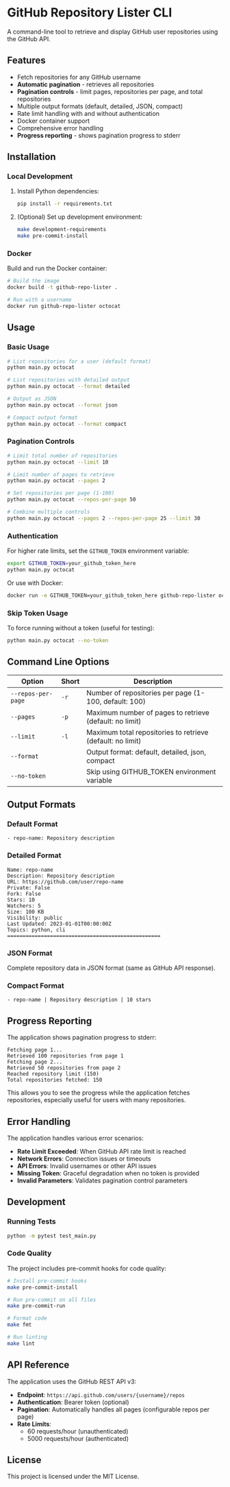 # GitHub Repository Lister CLI

A command-line tool to retrieve and display GitHub user repositories using the GitHub API.

## Features

- Fetch repositories for any GitHub username
- **Automatic pagination** - retrieves all repositories
- **Pagination controls** - limit pages, repositories per page, and total repositories
- Multiple output formats (default, detailed, JSON, compact)
- Rate limit handling with and without authentication
- Docker container support
- Comprehensive error handling
- **Progress reporting** - shows pagination progress to stderr

## Installation

### Local Development

1. Install Python dependencies:

   ```bash
   pip install -r requirements.txt
   ```

2. (Optional) Set up development environment:

   ```bash
   make development-requirements
   make pre-commit-install
   ```

### Docker

Build and run the Docker container:

```bash
# Build the image
docker build -t github-repo-lister .

# Run with a username
docker run github-repo-lister octocat
```

## Usage

### Basic Usage

```bash
# List repositories for a user (default format)
python main.py octocat

# List repositories with detailed output
python main.py octocat --format detailed

# Output as JSON
python main.py octocat --format json

# Compact output format
python main.py octocat --format compact
```

### Pagination Controls

```bash
# Limit total number of repositories
python main.py octocat --limit 10

# Limit number of pages to retrieve
python main.py octocat --pages 2

# Set repositories per page (1-100)
python main.py octocat --repos-per-page 50

# Combine multiple controls
python main.py octocat --pages 2 --repos-per-page 25 --limit 30
```

### Authentication

For higher rate limits, set the `GITHUB_TOKEN` environment variable:

```bash
export GITHUB_TOKEN=your_github_token_here
python main.py octocat
```

Or use with Docker:

```bash
docker run -e GITHUB_TOKEN=your_github_token_here github-repo-lister octocat
```

### Skip Token Usage

To force running without a token (useful for testing):

```bash
python main.py octocat --no-token
```

## Command Line Options

| Option | Short | Description |
|--------|-------|-------------|
| `--repos-per-page` | `-r` | Number of repositories per page (1-100, default: 100) |
| `--pages` | `-p` | Maximum number of pages to retrieve (default: no limit) |
| `--limit` | `-l` | Maximum total repositories to retrieve (default: no limit) |
| `--format` | | Output format: default, detailed, json, compact |
| `--no-token` | | Skip using GITHUB_TOKEN environment variable |

## Output Formats

### Default Format

```
- repo-name: Repository description
```

### Detailed Format

```
Name: repo-name
Description: Repository description
URL: https://github.com/user/repo-name
Private: False
Fork: False
Stars: 10
Watchers: 5
Size: 100 KB
Visibility: public
Last Updated: 2023-01-01T00:00:00Z
Topics: python, cli
==================================================
```

### JSON Format

Complete repository data in JSON format (same as GitHub API response).

### Compact Format

```
- repo-name | Repository description | 10 stars
```

## Progress Reporting

The application shows pagination progress to stderr:

```
Fetching page 1...
Retrieved 100 repositories from page 1
Fetching page 2...
Retrieved 50 repositories from page 2
Reached repository limit (150)
Total repositories fetched: 150
```

This allows you to see the progress while the application fetches repositories, especially useful for users with many repositories.

## Error Handling

The application handles various error scenarios:

- **Rate Limit Exceeded**: When GitHub API rate limit is reached
- **Network Errors**: Connection issues or timeouts
- **API Errors**: Invalid usernames or other API issues
- **Missing Token**: Graceful degradation when no token is provided
- **Invalid Parameters**: Validates pagination control parameters

## Development

### Running Tests

```bash
python -m pytest test_main.py
```

### Code Quality

The project includes pre-commit hooks for code quality:

```bash
# Install pre-commit hooks
make pre-commit-install

# Run pre-commit on all files
make pre-commit-run

# Format code
make fmt

# Run linting
make lint
```

## API Reference

The application uses the GitHub REST API v3:

- **Endpoint**: `https://api.github.com/users/{username}/repos`
- **Authentication**: Bearer token (optional)
- **Pagination**: Automatically handles all pages (configurable repos per page)
- **Rate Limits**:
  - 60 requests/hour (unauthenticated)
  - 5000 requests/hour (authenticated)

## License

This project is licensed under the MIT License.
